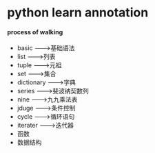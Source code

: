 # python learn annotation
#### process of walking

+ basic   --->基础语法
+ list    --->列表
+ tuple   --->元祖
+ set     --->集合  
+ dictionary  --->字典  
+ series  --->斐波纳契数列
+ nine    --->九九乘法表
+ jduge   --->条件控制
+ cycle   --->循环语句
+ iterater  --->迭代器
+ 函数
+ 数据结构
